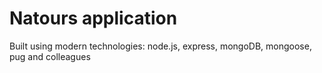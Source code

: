 # Natours application

Built using modern technologies: node.js, express, mongoDB, mongoose, pug and colleagues
